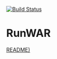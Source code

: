[![Build Status](https://travis-ci.org/Ortus-Solutions/runwar.svg?branch=develop)](https://travis-ci.org/Ortus-Solutions/runwar)

# RunWAR

[README)](README.adoc)

